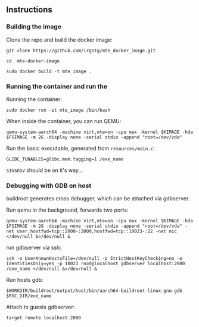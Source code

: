 ## Instructions
### Building the image

Clone the repo and build the docker image:

`git clone https://github.com/irgstg/mte_docker_image.git` 

`cd  mte-docker-image`

`sudo docker build -t mte_image .`

### Running the container and run the 
Running the container:

`sudo docker run -it mte_image /bin/bash`

When inside the container, you can run QEMU:

`qemu-system-aarch64 -machine virt,mte=on -cpu max -kernel $KIMAGE -hda $FSIMAGE -m 2G -display none -serial stdio -append "root=/dev/vda"`

Run the basic executable, generated from `resources/main.c`:

`GLIBC_TUNABLES=glibc.mem.tagging=1 /exe_name`

`SIGSEGV` should be on it's way...

### Debugging with GDB on host

buildroot generates cross debugger, which can be attached via gdbserver.

Run qemu in the background, forwards two ports:

`qemu-system-aarch64 -machine virt,mte=on -cpu max -kernel $KIMAGE -hda $FSIMAGE -m 2G -display none -serial stdio -append "root=/dev/vda" -net user,hostfwd=tcp::2000-:2000,hostfwd=tcp::10023-:22 -net nic </dev/null &>/dev/null &`

run gdbserver via ssh:

`ssh -o UserKnownHostsFile=/dev/null -o StrictHostKeyChecking=no -o IdentitiesOnly=yes -p 10023 root@localhost gdbserver localhost:2000 /exe_name </dev/null &>/dev/null & `

Run hosts gdb:

`$WORKDIR/buildroot/output/host/bin/aarch64-buildroot-linux-gnu-gdb $RSC_DIR/exe_name`

Attach to guests gdbserver:

`target remote localhost:2000`
